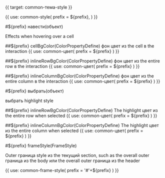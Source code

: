 {{ target: common-тема-style }}

{{ use: common-style(
  prefix = ${prefix},
) }}

#${prefix} навести(объект)

Effects when hovering over a cell

##${prefix} cellBgColor(ColorPropertyDefine)
фон цвет из the cell в the interaction
{{ use: common-цвет(
  prefix = ${prefix}
  ) }}

##${prefix} inlineRowBgColor(ColorPropertyDefine)
фон цвет из the entire row в the interaction
{{ use: common-цвет(
  prefix = ${prefix}
  ) }}

##${prefix} inlineColumnBgColor(ColorPropertyDefine)
фон цвет из the entire column в the interaction
{{ use: common-цвет(
  prefix = ${prefix}
  ) }}

#${prefix} выбрать(объект)

выбрать highlight style

##${prefix} inlineRowBgColor(ColorPropertyDefine)
The highlight цвет из the entire row when selected
{{ use: common-цвет(
prefix = ${prefix}
) }}

##${prefix} inlineColumnBgColor(ColorPropertyDefine)
The highlight цвет из the entire column when selected
{{ use: common-цвет(
prefix = ${prefix}
) }}

#${prefix} frameStyle(FrameStyle)

Outer граница style из the текущий section, such as the overall outer граница из the body или the overall outer граница из the header

{{ use: common-frame-style(
  prefix = '#'+${prefix}
  ) }}
